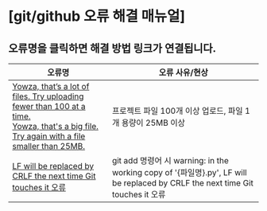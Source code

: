 # [git/github 오류 해결 매뉴얼]

## 오류명을 클릭하면 해결 방법 링크가 연결됩니다.
| 오류명 | 오류 사유/현상 |
|-------|-------|
| [Yowza, that’s a lot of files. Try uploading fewer than 100 at a time.](https://hyeonstone.tistory.com/entry/%EA%B9%83%ED%97%88%EB%B8%8C-Yowza-that%E2%80%99s-a-lot-of-files-Try-uploading-fewer-than-100-at-a-time-%EC%98%A4%EB%A5%98-100%EA%B0%9C-%EB%84%98%EB%8A%94-%EB%8C%80%ED%98%95-%ED%8C%8C%EC%9D%BC-%EC%97%85%EB%A1%9C%EB%93%9C%ED%95%98%EA%B8%B0)<br>[Yowza, that's a big file. Try again with a file smaller than 25MB.](https://hyeonstone.tistory.com/entry/%EA%B9%83%ED%97%88%EB%B8%8C-Yowza-that%E2%80%99s-a-lot-of-files-Try-uploading-fewer-than-100-at-a-time-%EC%98%A4%EB%A5%98-100%EA%B0%9C-%EB%84%98%EB%8A%94-%EB%8C%80%ED%98%95-%ED%8C%8C%EC%9D%BC-%EC%97%85%EB%A1%9C%EB%93%9C%ED%95%98%EA%B8%B0) | 프로젝트 파일 100개 이상 업로드, 파일 1개 용량이 25MB 이상 |
| [LF will be replaced by CRLF the next time Git touches it 오류](https://hyeonstone.tistory.com/entry/1%EB%B6%84%EC%95%88%EC%97%90-%ED%95%B4%EA%B2%B0%ED%95%98%EB%8A%94-Git-%EC%98%A4%EB%A5%98-warning-in-the-working-copy-of-srcstoresauthjs-LF-will-be-replaced-by-CRLF-the-next-time-Git-touches-it-%EA%B2%BD%EA%B3%A0-%ED%95%B4%EA%B2%B0-%EB%B0%A9%EB%B2%95) | git add 명령어 시 warning: in the working copy of '{파일명}.py', LF will be replaced by CRLF the next time Git touches it 오류 |
